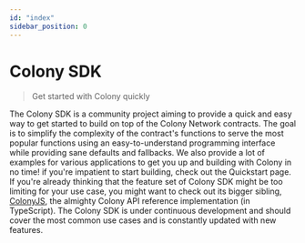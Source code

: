 ```yaml
---
id: "index"
sidebar_position: 0
---
```


# Colony SDK

> Get started with Colony quickly

The Colony SDK is a community project aiming to provide a quick and easy way to get started to build on top of the Colony Network contracts.
The goal is to simplify the complexity of the contract's functions to serve the most popular functions using an easy-to-understand programming interface while providing sane defaults and fallbacks. We also provide a lot of examples for various applications to get you up and building with Colony in no time!
if you're impatient to start building, check out the Quickstart page. If you're already thinking that the feature set of Colony SDK might be too limiting for your use case, you might want to check out its bigger sibling, [ColonyJS](/docs/docs/colonyjs), the almighty Colony API reference implementation (in TypeScript).
The Colony SDK is under continuous development and should cover the most common use cases and is constantly updated with new features.
